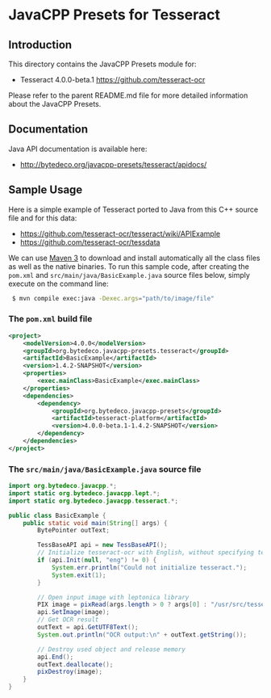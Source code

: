 JavaCPP Presets for Tesseract
=============================

Introduction
------------
This directory contains the JavaCPP Presets module for:

 * Tesseract 4.0.0-beta.1  https://github.com/tesseract-ocr

Please refer to the parent README.md file for more detailed information about the JavaCPP Presets.


Documentation
-------------
Java API documentation is available here:

 * http://bytedeco.org/javacpp-presets/tesseract/apidocs/


Sample Usage
------------
Here is a simple example of Tesseract ported to Java from this C++ source file and for this data:

 * https://github.com/tesseract-ocr/tesseract/wiki/APIExample
 * https://github.com/tesseract-ocr/tessdata

We can use [Maven 3](http://maven.apache.org/) to download and install automatically all the class files as well as the native binaries. To run this sample code, after creating the `pom.xml` and `src/main/java/BasicExample.java` source files below, simply execute on the command line:
```bash
 $ mvn compile exec:java -Dexec.args="path/to/image/file"
```

### The `pom.xml` build file
```xml
<project>
    <modelVersion>4.0.0</modelVersion>
    <groupId>org.bytedeco.javacpp-presets.tesseract</groupId>
    <artifactId>BasicExample</artifactId>
    <version>1.4.2-SNAPSHOT</version>
    <properties>
        <exec.mainClass>BasicExample</exec.mainClass>
    </properties>
    <dependencies>
        <dependency>
            <groupId>org.bytedeco.javacpp-presets</groupId>
            <artifactId>tesseract-platform</artifactId>
            <version>4.0.0-beta.1-1.4.2-SNAPSHOT</version>
        </dependency>
    </dependencies>
</project>
```

### The `src/main/java/BasicExample.java` source file
```java
import org.bytedeco.javacpp.*;
import static org.bytedeco.javacpp.lept.*;
import static org.bytedeco.javacpp.tesseract.*;

public class BasicExample {
    public static void main(String[] args) {
        BytePointer outText;

        TessBaseAPI api = new TessBaseAPI();
        // Initialize tesseract-ocr with English, without specifying tessdata path
        if (api.Init(null, "eng") != 0) {
            System.err.println("Could not initialize tesseract.");
            System.exit(1);
        }

        // Open input image with leptonica library
        PIX image = pixRead(args.length > 0 ? args[0] : "/usr/src/tesseract/testing/phototest.tif");
        api.SetImage(image);
        // Get OCR result
        outText = api.GetUTF8Text();
        System.out.println("OCR output:\n" + outText.getString());

        // Destroy used object and release memory
        api.End();
        outText.deallocate();
        pixDestroy(image);
    }
}
```
